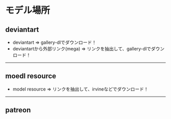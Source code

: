 # モデル場所

## deviantart
- deviantart ⇒ gallery-dlでダウンロード！
- deviantartから外部リンク(mega) ⇒ リンクを抽出して、gallery-dlでダウンロード！

---

## moedl resource
- model resource ⇒ リンクを抽出して、irvineなどでダウンロード！

---

## patreon

